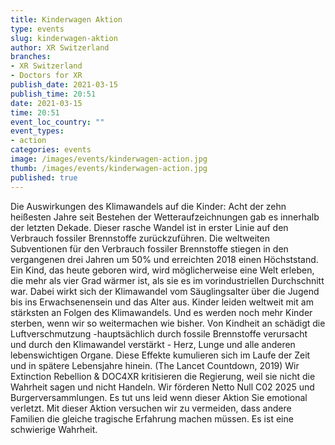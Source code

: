 ```yaml
---
title: Kinderwagen Aktion
type: events
slug: kinderwagen-aktion
author: XR Switzerland
branches:
- XR Switzerland
- Doctors for XR
publish_date: 2021-03-15
publish_time: 20:51
date: 2021-03-15
time: 20:51
event_loc_country: ""
event_types:
- action
categories: events
image: /images/events/kinderwagen-action.jpg
thumb: /images/events/kinderwagen-action.jpg
published: true
---
```

Die Auswirkungen des Klimawandels auf die Kinder: Acht der zehn heißesten Jahre seit Bestehen der Wetteraufzeichnungen gab es innerhalb der letzten Dekade. Dieser rasche Wandel ist in erster Linie auf den Verbrauch fossiler Brennstoffe zurückzuführen. Die weltweiten Subventionen für den Verbrauch fossiler Brennstoffe stiegen in den vergangenen drei Jahren um 50% und erreichten 2018 einen Höchststand. Ein Kind, das heute geboren wird, wird möglicherweise eine Welt erleben, die mehr als vier Grad wärmer ist, als sie es im vorindustriellen Durchschnitt war. Dabei wirkt sich der Klimawandel vom Säuglingsalter über die Jugend bis ins Erwachsenensein und das Alter aus. Kinder leiden weltweit mit am stärksten an Folgen des Klimawandels. Und es werden noch mehr Kinder sterben, wenn wir so weitermachen wie bisher. Von Kindheit an schädigt die Luftverschmutzung -hauptsächlich durch fossile Brennstoffe verursacht und durch den Klimawandel verstärkt - Herz, Lunge und alle anderen lebenswichtigen Organe. Diese Effekte kumulieren sich im Laufe der Zeit und in spätere Lebensjahre hinein. (The Lancet Countdown, 2019) Wir Extinction Rebellion & DOC4XR kritisieren die Regierung, weil sie nicht die Wahrheit sagen und nicht Handeln. Wir förderen Netto Null C02 2025 und Burgerversammlungen. Es tut uns leid wenn dieser Aktion Sie emotional verletzt. Mit dieser Aktion versuchen wir zu vermeiden, dass andere Familien die gleiche tragische Erfahrung machen müssen. Es ist eine schwierige Wahrheit.
